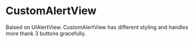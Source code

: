 CustomAlertView
===============

Baised on UIAlertView. CustomAlertView has different styling and handles more thank 3 buttons gracefully.